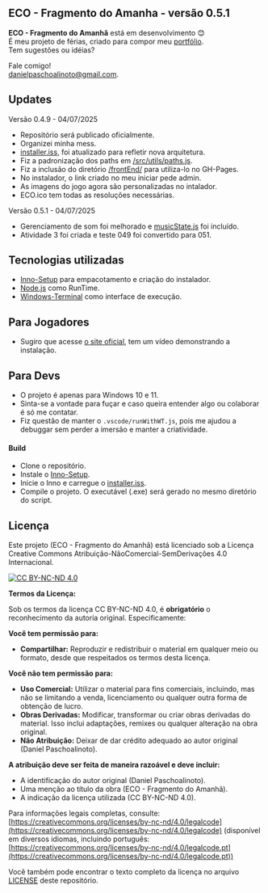 ## ECO - Fragmento do Amanha - versão 0.5.1

**ECO - Fragmento do Amanhã** está em desenvolvimento 😊  
É meu projeto de férias, criado para compor meu [portfólio](https://daniel-paschoalinoto.github.io/portfolio/).  
Tem sugestões ou idéias?

Fale comigo!  
danielpaschoalinoto@gmail.com.

## Updates

Versão 0.4.9 - 04/07/2025

- Repositório será publicado oficialmente.
- Organizei minha mess.
- [installer.iss](./build/installer.iss), foi atualizado para refletir nova arquitetura.
- Fiz a padronização dos paths em [/src/utils/paths.js](./src/utils/paths.js).
- Fiz a inclusão do diretório [/frontEnd/](./frontEnd/) para utiliza-lo no GH-Pages.
- No instalador, o link criado no meu iniciar pede admin.
- As imagens do jogo agora são personalizadas no intalador.
- ECO.ico tem todas as resoluções necessárias.

Versão 0.5.1 - 04/07/2025

- Gerenciamento de som foi melhorado e [musicState.js](./src/game/musicState.js) foi incluído.
- Atividade 3 foi criada e teste 049 foi convertido para 051.

## Tecnologias utilizadas

- [Inno-Setup](https://jrsoftware.org/isinfo.php) para empacotamento e criação do instalador.
- [Node.js](https://nodejs.org/pt) como RunTime.
- [Windows-Terminal](https://github.com/microsoft/terminal) como interface de execução.

## Para Jogadores

- Sugiro que acesse [o site oficial](https://daniel-paschoalinoto.github.io/eco-fragmento-do-amanha/), tem um vídeo demonstrando a instalação.

## Para Devs

- O projeto é apenas para Windows 10 e 11.
- Sinta-se a vontade para fuçar e caso queira entender algo ou colaborar é só me contatar.
- Fiz questão de manter o `.vscode/runWithWT.js`, pois me ajudou a debuggar sem perder a imersão e manter a criatividade.

#### Build

- Clone o repositório.
- Instale o [Inno-Setup](./build/innosetup-6.4.3.exe).
- Inicie o Inno e carregue o [installer.iss](./build/installer.iss).
- Compile o projeto. O executável (.exe) será gerado no mesmo diretório do script.

## Licença

Este projeto (ECO - Fragmento do Amanhã) está licenciado sob a Licença Creative Commons Atribuição-NãoComercial-SemDerivações 4.0 Internacional.

[![CC BY-NC-ND 4.0](https://img.shields.io/badge/License-CC%20BY--NC--ND%204.0-lightgrey.svg)](https://creativecommons.org/licenses/by-nc-nd/4.0/)

**Termos da Licença:**

Sob os termos da licença CC BY-NC-ND 4.0, é **obrigatório** o reconhecimento da autoria original. Especificamente:

**Você tem permissão para:**

* **Compartilhar:** Reproduzir e redistribuir o material em qualquer meio ou formato, desde que respeitados os termos desta licença.

**Você não tem permissão para:**

* **Uso Comercial:** Utilizar o material para fins comerciais, incluindo, mas não se limitando a venda, licenciamento ou qualquer outra forma de obtenção de lucro.
* **Obras Derivadas:** Modificar, transformar ou criar obras derivadas do material. Isso inclui adaptações, remixes ou qualquer alteração na obra original.
* **Não Atribuição:** Deixar de dar crédito adequado ao autor original (Daniel Paschoalinoto).

**A atribuição deve ser feita de maneira razoável e deve incluir:**

* A identificação do autor original (Daniel Paschoalinoto).
* Uma menção ao título da obra (ECO - Fragmento do Amanhã).
* A indicação da licença utilizada (CC BY-NC-ND 4.0).

Para informações legais completas, consulte: [https://creativecommons.org/licenses/by-nc-nd/4.0/legalcode](https://creativecommons.org/licenses/by-nc-nd/4.0/legalcode) (disponível em diversos idiomas, incluindo português: [https://creativecommons.org/licenses/by-nc-nd/4.0/legalcode.pt](https://creativecommons.org/licenses/by-nc-nd/4.0/legalcode.pt))

Você também pode encontrar o texto completo da licença no arquivo [LICENSE](./LICENSE) deste repositório.